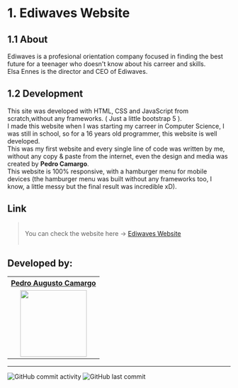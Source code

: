 # 1. Ediwaves Website
## 1.1 About
Ediwaves is a profesional orientation company focused in finding the best future for a teenager who doesn't know about his carreer and skills. <br>
Elsa Ennes is the director and CEO of Ediwaves.
<br>
## 1.2 Development
This site was developed with HTML, CSS and JavaScript from scratch,without any frameworks. ( Just a little bootstrap 5 ). <br>
I made this website when I was starting my carreer in Computer Science, I was still in school, so for a 16 years old programmer, this website is well developed. <br>
This was my first website and every single line of code was written by me, without any copy & paste from the internet, even the design and media was created by <strong>Pedro Camargo</strong>. <br>
This website is 100% responsive, with a hamburger menu for mobile devices (the hamburger menu was built without any frameworks too, I know, a little messy but the final result was incredible xD). <br>

## Link

>&nbsp;
><br>
You can check the website here -> <a href="https://pedroacamargo.github.io/projeto-ediwaves/" target="_blank" rel="external">Ediwaves Website</a>
><br>
>&nbsp;

## Developed by:
<table>
<tr>
 <th><strong><a href="https://github.com/pedroacamargo">Pedro Augusto Camargo</a></strong></th>
</tr>
<tr>
 <td align="center"><img src="https://avatars.githubusercontent.com/u/98715404?s=400&u=1d27a23534700cfa2fb02fc716db89b023abb54d&v=4" width="150"></td>
</tr>
</table>
<hr>
 
 
![GitHub commit activity](https://img.shields.io/github/commit-activity/y/pedroacamargo/Ediwaves) 
![GitHub last commit](https://img.shields.io/github/last-commit/pedroacamargo/Ediwaves)
